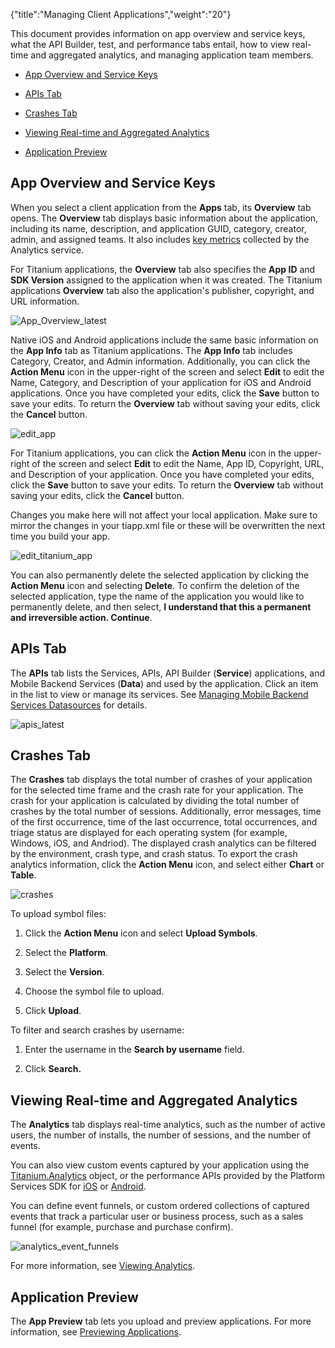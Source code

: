 {"title":"Managing Client Applications","weight":"20"} 

This document provides information on app overview and service keys, what the API Builder, test, and performance tabs entail, how to view real-time and aggregated analytics, and managing application team members.

*   [App Overview and Service Keys](#AppOverviewandServiceKeys)
    
*   [APIs Tab](#APIsTab)
    
*   [Crashes Tab](#CrashesTab)
    
*   [Viewing Real-time and Aggregated Analytics](#AnalyticsViewingReal-timeandAggregatedAnalytics)
    
*   [Application Preview](#ApplicationPreview)
    

## App Overview and Service Keys

When you select a client application from the **Apps** tab, its **Overview** tab opens. The **Overview** tab displays basic information about the application, including its name, description, and application GUID, category, creator, admin, and assigned teams. It also includes [key metrics](/docs/appc/Appcelerator_Dashboard/Appcelerator_Dashboard_Guide/Managing_Applications/Viewing_Metrics/) collected by the Analytics service.

For Titanium applications, the **Overview** tab also specifies the **App ID** and **SDK Version** assigned to the application when it was created. The Titanium applications **Overview** tab also the application's publisher, copyright, and URL information.

![App_Overview_latest](/Images/appc/download/attachments/60145239/App_Overview_latest.png)

Native iOS and Android applications include the same basic information on the **App Info** tab as Titanium applications. The **App Info** tab includes Category, Creator, and Admin information. Additionally, you can click the **Action Menu** icon in the upper-right of the screen and select **Edit** to edit the Name, Category, and Description of your application for iOS and Android applications. Once you have completed your edits, click the **Save** button to save your edits. To return the **Overview** tab without saving your edits, click the **Cancel** button.

![edit_app](/Images/appc/download/attachments/60145239/edit_app.png)

For Titanium applications, you can click the **Action Menu** icon in the upper-right of the screen and select **Edit** to edit the Name, App ID, Copyright, URL, and Description of your application. Once you have completed your edits, click the **Save** button to save your edits. To return the **Overview** tab without saving your edits, click the **Cancel** button.

Changes you make here will not affect your local application. Make sure to mirror the changes in your tiapp.xml file or these will be overwritten the next time you build your app.

![edit_titanium_app](/Images/appc/download/attachments/60145239/edit_titanium_app.png)

You can also permanently delete the selected application by clicking the **Action Menu** icon and selecting **Delete**. To confirm the deletion of the selected application, type the name of the application you would like to permanently delete, and then select, **I understand that this a permanent and irreversible action. Continue**.

## APIs Tab

The **APIs** tab lists the Services, APIs, API Builder (**Service**) applications, and Mobile Backend Services (**Data**) and used by the application. Click an item in the list to view or manage its services. See [Managing Mobile Backend Services Datasources](/docs/appc/Appcelerator_Dashboard/Appcelerator_Dashboard_Guide/Managing_Applications/Managing_Mobile_Backend_Services_Datasources/) for details.

![apis_latest](/Images/appc/download/attachments/60145239/apis_latest.png)

## Crashes Tab

The **Crashes** tab displays the total number of crashes of your application for the selected time frame and the crash rate for your application. The crash for your application is calculated by dividing the total number of crashes by the total number of sessions. Additionally, error messages, time of the first occurrence, time of the last occurrence, total occurrences, and triage status are displayed for each operating system (for example, Windows, iOS, and Andriod). The displayed crash analytics can be filtered by the environment, crash type, and crash status. To export the crash analytics information, click the **Action Menu** icon, and select either **Chart** or **Table**.

![crashes](/Images/appc/download/attachments/60145239/crashes.png)

To upload symbol files:

1.  Click the **Action Menu** icon and select **Upload Symbols**.
    
2.  Select the **Platform**.
    
3.  Select the **Version**.
    
4.  Choose the symbol file to upload.
    
5.  Click **Upload**.
    

To filter and search crashes by username:

1.  Enter the username in the **Search by username** field.
    
2.  Click **Search.**
    

## Viewing Real-time and Aggregated Analytics

The **Analytics** tab displays real-time analytics, such as the number of active users, the number of installs, the number of sessions, and the number of events.

You can also view custom events captured by your application using the [Titanium.Analytics](#!/api/Titanium.Analytics) object, or the performance APIs provided by the Platform Services SDK for [iOS](/docs/appc/AMPLIFY_Appcelerator_Services/AMPLIFY_Appcelerator_Platform_Services_How-tos/AMPLIFY_Appcelerator_Services_Native_SDKs/AMPLIFY_Appcelerator_Platform_Services_for_iOS/APS_Analytics_for_iOS/) or [Android](/docs/appc/AMPLIFY_Appcelerator_Services/AMPLIFY_Appcelerator_Platform_Services_How-tos/AMPLIFY_Appcelerator_Services_Native_SDKs/AMPLIFY_Appcelerator_Platform_Services_for_Android/APS_Analytics_for_Android/).

You can define event funnels, or custom ordered collections of captured events that track a particular user or business process, such as a sales funnel (for example, purchase and purchase confirm).

![analytics_event_funnels](/Images/appc/download/attachments/60145239/analytics_event_funnels.png)

For more information, see [Viewing Analytics](/docs/appc/Appcelerator_Dashboard/Appcelerator_Dashboard_Guide/Managing_Applications/Viewing_Analytics/).

## Application Preview

The **App Preview** tab lets you upload and preview applications. For more information, see [Previewing Applications](/docs/appc/Appcelerator_Dashboard/Appcelerator_Dashboard_Guide/Managing_Applications/Managing_Client_Applications/Previewing_Applications/).